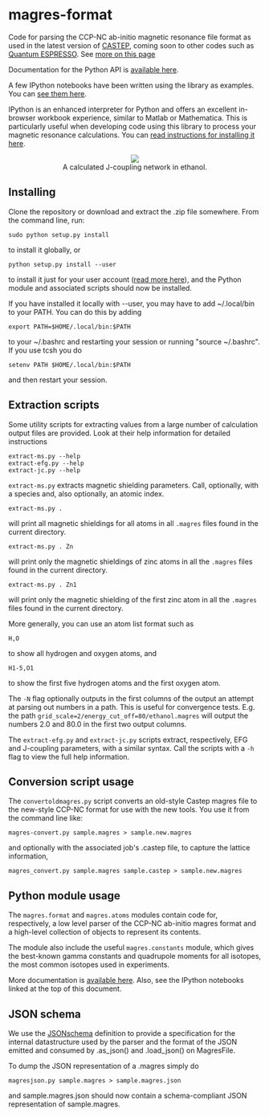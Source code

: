 magres-format
=============

Code for parsing the CCP-NC ab-initio magnetic resonance file format as used in the latest version of [CASTEP](http://www.castep.org), coming soon to other codes such as [Quantum ESPRESSO](http://www.quantum-espresso.org). See [more on this page](http://www.ccpnc.ac.uk/pmwiki.php/CCPNC/Fileformat)

Documentation for the Python API is [available here](http://tfgg.github.io/magres-format/build/html/).

A few IPython notebooks have been written using the library as examples. You can [see them here](https://github.com/tfgg/magres-format/tree/master/notebooks).

IPython is an enhanced interpreter for Python and offers an excellent in-browser workbook experience,
similar to Matlab or Mathematica. This is particularly useful when developing code using this library
to process your magnetic resonance calculations. You can [read instructions for installing it here](http://ipython.org/install.html).

<p align="center">
  <img src='https://github.com/tfgg/magres-format/raw/master//samples/ethanol.png' /><br/>
  A calculated J-coupling network in ethanol.
</p>

Installing
----------

Clone the repository or download and extract the .zip file somewhere. From the command line, run:

    sudo python setup.py install
    
to install it globally, or

    python setup.py install --user
    
to install it just for your user account ([read more here](http://docs.python.org/2/install/#alternate-installation)), and the Python module and associated scripts should now be installed.

If you have installed it locally with --user, you may have to add ~/.local/bin to your PATH. You can do this by adding

    export PATH=$HOME/.local/bin:$PATH
    
to your ~/.bashrc and restarting your session or running "source ~/.bashrc". If you use tcsh you do

    setenv PATH $HOME/.local/bin:$PATH
    
and then restart your session.

Extraction scripts
------------------

Some utility scripts for extracting values from a large number of calculation output files are provided. Look at their help information for detailed instructions

    extract-ms.py --help
    extract-efg.py --help
    extract-jc.py --help

`extract-ms.py` extracts magnetic shielding parameters. Call, optionally, with a species and, also optionally, an atomic index.

    extract-ms.py .

will print all magnetic shieldings for all atoms in all `.magres` files found in the current directory.

    extract-ms.py . Zn

will print only the magnetic shieldings of zinc atoms in all the `.magres` files found in the current directory.

    extract-ms.py . Zn1 

will print only the magnetic shielding of the first zinc atom in all the `.magres` files found in the current directory.

More generally, you can use an atom list format such as

    H,O
  
to show all hydrogen and oxygen atoms, and

    H1-5,O1
    
to show the first five hydrogen atoms and the first oxygen atom.

The `-N` flag optionally outputs in the first columns of the output an attempt at parsing out numbers in a path. This is useful for convergence tests. E.g. the path `grid_scale=2/energy_cut_off=80/ethanol.magres` will output the numbers 2.0 and 80.0 in the first two output columns.

The `extract-efg.py` and `extract-jc.py` scripts extract, respectively, EFG and J-coupling parameters, with a similar syntax. Call the scripts with a `-h` flag to view the full help information.

Conversion script usage
-----------------------

The `convertoldmagres.py` script converts an old-style Castep magres file to the new-style CCP-NC format for use with the new tools. You use it from the command line like:

    magres-convert.py sample.magres > sample.new.magres

and optionally with the associated job's .castep file, to capture the lattice information,

    magres_convert.py sample.magres sample.castep > sample.new.magres

Python module usage
-------------------

The `magres.format` and `magres.atoms` modules contain code for, respectively, a low level parser of the CCP-NC ab-initio magres format and a high-level collection of objects to represent its contents.

The module also include the useful `magres.constants` module, which gives the best-known gamma constants and quadrupole moments for all isotopes, the most common isotopes used in experiments.

More documentation is [available here](http://tfgg.github.io/magres-format/build/html/). Also, see the IPython notebooks linked at the top of this document.

JSON schema
-----------

We use the [JSONschema](http://json-schema.org/) definition to provide a specification for the internal datastructure used by the parser and the format of the JSON emitted and consumed by .as_json() and .load_json() on MagresFile.

To dump the JSON representation of a .magres simply do

    magresjson.py sample.magres > sample.magres.json

and sample.magres.json should now contain a schema-compliant JSON representation of sample.magres.
